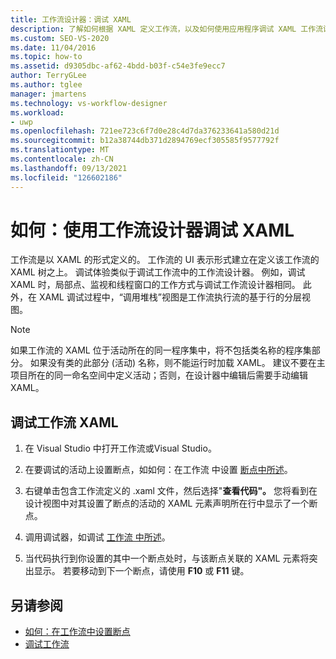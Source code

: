 ```yaml
---
title: 工作流设计器：调试 XAML
description: 了解如何根据 XAML 定义工作流，以及如何使用应用程序调试 XAML 工作流设计器。
ms.custom: SEO-VS-2020
ms.date: 11/04/2016
ms.topic: how-to
ms.assetid: d9305dbc-af62-4bdd-b03f-c54e3fe9ecc7
author: TerryGLee
ms.author: tglee
manager: jmartens
ms.technology: vs-workflow-designer
ms.workload:
- uwp
ms.openlocfilehash: 721ee723c6f7d0e28c4d7da376233641a580d21d
ms.sourcegitcommit: b12a38744db371d2894769ecf305585f9577792f
ms.translationtype: MT
ms.contentlocale: zh-CN
ms.lasthandoff: 09/13/2021
ms.locfileid: "126602186"
---
```

# <a name="how-to-debug-xaml-with-the-workflow-designer"></a>如何：使用工作流设计器调试 XAML

工作流是以 XAML 的形式定义的。 工作流的 UI 表示形式建立在定义该工作流的 XAML 树之上。 调试体验类似于调试工作流中的工作流设计器。 例如，调试 XAML 时，局部点、监视和线程窗口的工作方式与调试工作流设计器相同。 此外，在 XAML 调试过程中，“调用堆栈”视图是工作流执行流的基于行的分层视图。

> [!NOTE]
> 如果工作流的 XAML 位于活动所在的同一程序集中，将不包括类名称的程序集部分。 如果没有类的此部分 (活动) 名称，则不能运行时加载 XAML。 建议不要在主项目所在的同一命名空间中定义活动；否则，在设计器中编辑后需要手动编辑 XAML。

## <a name="to-debug-workflow-xaml"></a>调试工作流 XAML

1. 在 Visual Studio 中打开工作流或Visual Studio。

2. 在要调试的活动上设置断点，如如何：在工作流 中设置 [断点中所述](../workflow-designer/how-to-set-breakpoints-in-workflows.md)。

3. 右键单击包含工作流定义的 .xaml 文件，然后选择"**查看代码"。** 您将看到在设计视图中对其设置了断点的活动的 XAML 元素声明所在行中显示了一个断点。

4. 调用调试器，如调试 [工作流 中所述](debugging-workflows-with-the-workflow-designer.md)。

5. 当代码执行到你设置的其中一个断点处时，与该断点关联的 XAML 元素将突出显示。 若要移动到下一个断点，请使用 **F10** 或 **F11** 键。

## <a name="see-also"></a>另请参阅

- [如何：在工作流中设置断点](../workflow-designer/how-to-set-breakpoints-in-workflows.md)
- [调试工作流](debugging-workflows-with-the-workflow-designer.md)

